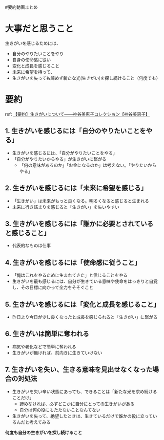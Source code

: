 #要約動画まとめ
# 大事だと思うこと

生きがいを感じるためには、
- 自分のやりたいことをやり
- 自身の使命感に従い
- 変化と成長を感じること
- 未来に希望を持って、
- 生きがいを失っても諦めず新たな光(生きがい)を探し続けること（何度でも）

# 要約

ref: [【要約】生きがいについて――神谷美恵子コレクション【神谷美恵子】](https://www.youtube.com/watch?v=rvyxkZLqerY)

## 1. 生きがいを感じるには「自分のやりたいことをやる」

- 生きがいを感じるには、「自分がやりたいことをやる」
- 「自分がやりたいからやる」が生きがいに繋がる
	- 「何の意味があるのか」「お金になるのか」は考えない。「やりたいからやる」

## 2. 生きがいを感じるには「未来に希望を感じる」

- 「生きがい」は未来がもっと良くなる。明るくなると感じると生まれる
- 未来に行き詰まりを感じると「生きがい」を失いやすい

## 3. 生きがいを感じるには「誰かに必要とされていると感じること」

- 代表的なものは仕事

## 4. 生きがいを感じるには「使命感に従うこと」

- 「俺はこれをやるために生まれてきた」と信じることをやる
- 生きがいを最も感じるには、自分が生きている意味や使命をはっきりと自覚し、その目標に向かって全力をそそぐこと

## 5. 生きがいを感じるには「変化と成長を感じること」

- 昨日より今日が少し良くなったと成長を感じられると「生きがい」に繋がる

## 6. 生きがいは簡単に奪われる

- 病気や老化などで簡単に奪われる
- 生きがいが無ければ、前向きに生きていけない

## 7. 生きがいを失い、生きる意味を見出せなくなった場合の対処法

- 生きがいを失い辛い状態にあっても、できることは「新たな光を求め続けることだけ」
	- 諦めなければ、必ずどこかに自分にとっての生きがいがある
	- 自分は何の役にもたたないことなんてない
- 生きがいを失って、絶望したときは、生きているだけで誰かの役に立っているんだと考えてみる

**何度も自分の生きがいを探し続けること**



